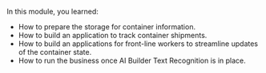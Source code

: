 In this module, you learned:

- How to prepare the storage for container information.
- How to build an application to track container shipments.
- How to build an applications for front-line workers to streamline updates of the container state.
- How to run the business once AI Builder Text Recognition is in place.
